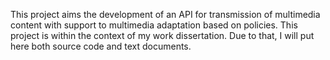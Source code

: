 This project aims the development of an API for transmission of multimedia content with support to multimedia adaptation based on policies.
This project is within the context of my work dissertation. Due to that, I will put here both source code and text documents.